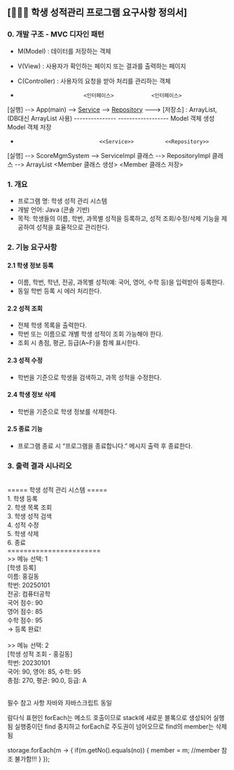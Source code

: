 ## [👩👨🧑 학생 성적관리 프로그램 요구사항 정의서]

### 0. 개발 구조 - MVC 디자인 패턴
- M(Model) : 데이터를 저장하는 객체
- V(View) : 사용자가 확인하는 페이지 또는 결과를 출력하는 페이지
- C(Controller) : 사용자의 요청을 받아 처리를 관리하는 객체

-                          <인터페이스>            <인터페이스>
[실행] --> App(main) --> [Service](CRUD) --> [Repository](CRUD) ---> [저장소] : ArrayList, (DB대신 ArrayList 사용)
						---------------		------------------
						 Model 객체 생성		   Model 객체 저장


-                            	<<Service>>			 <<Repository>>
[실행] --> ScoreMgmSystem --> ServiceImpl 클래스 --> RepositoryImpl 클래스 --> ArrayList
							 <Member 클래스 생성>     <Member 클래스 저장>
							 
							 
### 1. 개요
- 프로그램 명: 학생 성적 관리 시스템
- 개발 언어: Java (콘솔 기반)
- 목적: 학생들의 이름, 학번, 과목별 성적을 등록하고, 성적 조회/수정/삭제 기능을 제공하여 성적을 효율적으로 관리한다.

### 2. 기능 요구사항
#### 2.1 학생 정보 등록
- 이름, 학번, 학년, 전공, 과목별 성적(예: 국어, 영어, 수학 등)을 입력받아 등록한다.
- 동일 학번 등록 시 에러 처리한다.

#### 2.2 성적 조회
- 전체 학생 목록을 출력한다.
- 학번 또는 이름으로 개별 학생 성적이 조회 가능해야 한다.
- 조회 시 총점, 평균, 등급(A~F)을 함께 표시한다.

#### 2.3 성적 수정
- 학번을 기준으로 학생을 검색하고, 과목 성적을 수정한다.

#### 2.4 학생 정보 삭제
- 학번을 기준으로 학생 정보를 삭제한다.

#### 2.5 종료 기능
- 프로그램 종료 시 “프로그램을 종료합니다.” 메시지 출력 후 종료한다.


### 3. 출력 결과 시나리오
<br>
===== 학생 성적 관리 시스템 =====<br>
1. 학생 등록<br>
2. 학생 목록 조회<br>
3. 학생 성적 검색<br>
4. 성적 수정<br>
5. 학생 삭제<br>
6. 종료<br>
=======================<br>
>> 메뉴 선택: 1<br>
[학생 등록]<br>
이름: 홍길동<br>
학번: 20250101<br>
전공: 컴퓨터공학<br>
국어 점수: 90<br>
영어 점수: 85<br>
수학 점수: 95<br>
→ 등록 완료!<br><br> 
>> 메뉴 선택: 2<br>
[학생 성적 조회 - 홍길동]<br>
학번: 20230101<br>
국어: 90, 영어: 85, 수학: 95<br>
총점: 270, 평균: 90.0, 등급: A<br>
<br>

필수 참고 사항
자바와 자바스크립트 동일

람다식 표현인 forEach는 메소드 호출이므로 stack에 새로운 블록으로 생성되어 실행됨
실행중이던 find 중지하고 forEach로 주도권이 넘어오므로 find의 member는 삭제됨
			
storage.forEach(m -> {
	if(m.getNo().equals(no)) {
		member = m; //member 참조 불가함!!!
	}
});